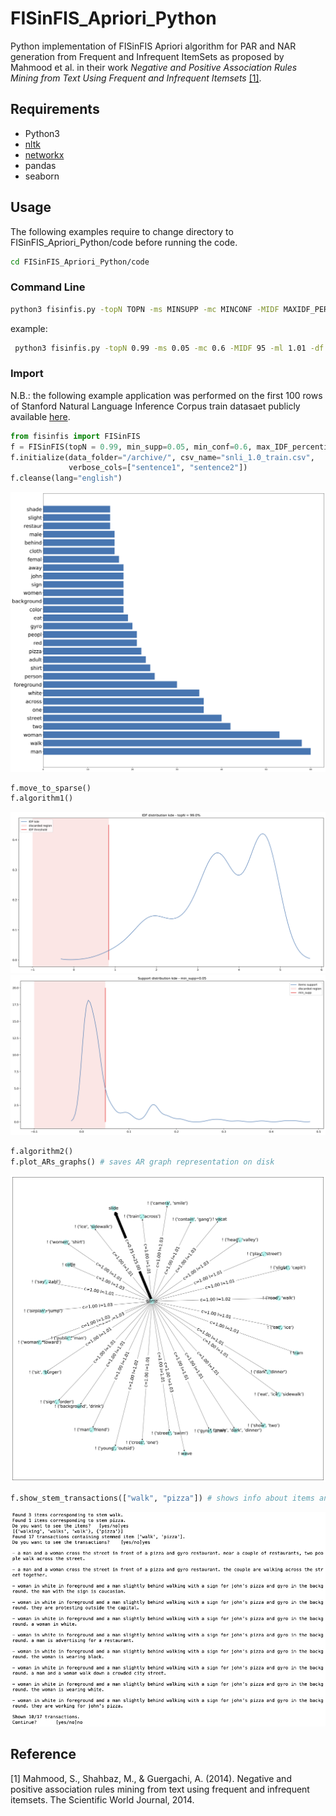 # FISinFIS_Apriori_Python
Python implementation of FISinFIS Apriori algorithm for PAR and NAR generation from Frequent and Infrequent ItemSets as proposed by Mahmood et al. in their work *Negative and Positive Association Rules Mining from Text Using Frequent and Infrequent Itemsets* [[1]](#1).

## Requirements
- Python3
- [nltk](https://www.nltk.org/)
- [networkx](https://networkx.org/)
- pandas
- seaborn

## Usage
The following examples require to change directory to FISinFIS_Apriori_Python/code before running the code.
```bash
cd FISinFIS_Apriori_Python/code
```
### Command Line
```bash
python3 fisinfis.py -topN TOPN -ms MINSUPP -mc MINCONF -MIDF MAXIDF_PERC -ml MINLIFT -df "DATASET_FOLDER_PATH" -csv "DATASET.CSV" -vc "VERBOSE_COLUMN1" "VERBOSE_COLUMNS2" -lang "LANGUAGE"
```
example:
```bash
 python3 fisinfis.py -topN 0.99 -ms 0.05 -mc 0.6 -MIDF 95 -ml 1.01 -df "/Users/alessiomongelluzzo/Downloads/archive/" -csv "snli_1.0_train.csv" -vc sentence1 sentence2 -lang "English"
 ```
### Import
N.B.: the following example application was performed on the first 100 rows of Stanford Natural Language Inference Corpus train datasaet publicly available [here](https://www.kaggle.com/stanfordu/stanford-natural-language-inference-corpus).
```python
from fisinfis import FISinFIS
f = FISinFIS(topN = 0.99, min_supp=0.05, min_conf=0.6, max_IDF_percentile=95, min_lift=1.01)
f.initialize(data_folder="/archive/", csv_name="snli_1.0_train.csv",
             verbose_cols=["sentence1", "sentence2"])
f.cleanse(lang="english")
```
![top30](https://github.com/AlessioMongelluzzo/FISinFIS_Apriori_Python/blob/master/examples/cleanse_top30.jpg)
```python
f.move_to_sparse()
f.algorithm1()
```
![algo11](https://github.com/AlessioMongelluzzo/FISinFIS_Apriori_Python/blob/master/examples/algo11_idf.jpg)
![algo12](https://github.com/AlessioMongelluzzo/FISinFIS_Apriori_Python/blob/master/examples/algo12_sup.jpg)
```python
f.algorithm2()
f.plot_ARs_graphs() # saves AR graph representation on disk
```
![plotar](https://github.com/AlessioMongelluzzo/FISinFIS_Apriori_Python/blob/master/examples/AR_game.jpg)
```python
f.show_stem_transactions(["walk", "pizza"]) # shows info about items and transactions containing stemmed items
```
![show_stem](https://github.com/AlessioMongelluzzo/FISinFIS_Apriori_Python/blob/master/examples/show_stem.jpg)
## Reference
<a id="1">[1]</a> 
Mahmood, S., Shahbaz, M., & Guergachi, A. (2014). Negative and positive association rules mining from text using frequent and infrequent itemsets. The Scientific World Journal, 2014.
